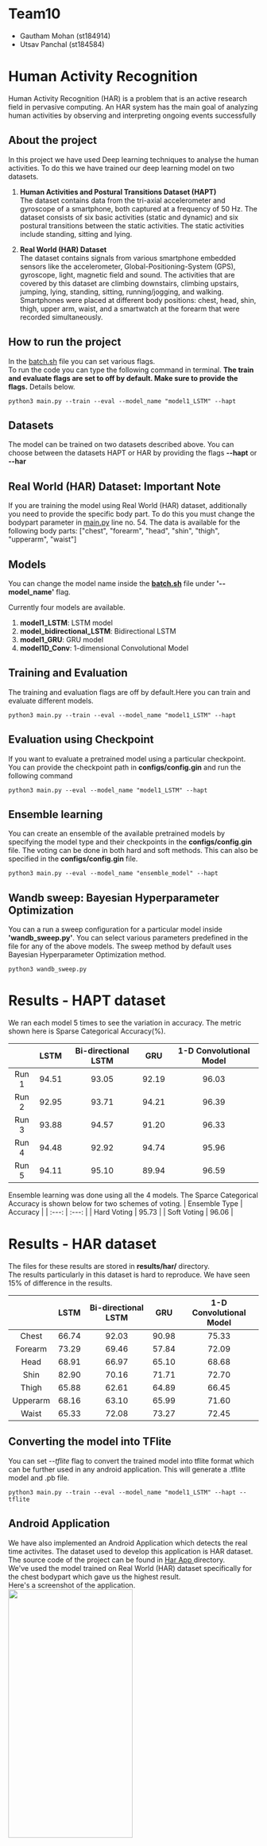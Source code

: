 # Team10
- Gautham Mohan (st184914)
- Utsav Panchal (st184584)

# Human Activity Recognition 
Human Activity Recognition (HAR) is a problem that is an active research field in pervasive
computing. An HAR system has the main goal of analyzing human activities by observing
and interpreting ongoing events successfully

## About the project
In this project we have used Deep learning techniques to analyse the human activities. To do this we have trained our deep learning model on two datasets. 
1) **Human Activities and Postural Transitions Dataset (HAPT)**  
The dataset contains data from the tri-axial accelerometer and gyroscope of a smartphone, both captured at a frequency of 50 Hz. The dataset consists of six basic activities (static and dynamic) and six postural transitions between the static  activities. The static activities include standing, sitting and lying.

2) **Real World (HAR) Dataset**  
The dataset contains signals from various smartphone embedded sensors like the accelerometer, Global-Positioning-System (GPS), gyroscope, light, magnetic field and sound. The activities that are covered by this dataset are climbing downstairs, climbing upstairs, jumping, lying, standing, sitting, running/jogging, and walking. Smartphones were placed at different
body positions: chest, head, shin, thigh, upper arm, waist, and a smartwatch at the forearm that were recorded simultaneously.


## How to run the project 
In the [batch.sh](/human_activity_recognition/batch.sh) file you can set various flags.  
To run the code you can type the following command in terminal. **The train and evaluate flags are set to off by default. Make sure to provide the flags.** Details below. 

```
python3 main.py --train --eval --model_name "model1_LSTM" --hapt
```
## Datasets  
The model can be trained on two datasets described above. You can choose between the datasets HAPT or HAR by providing the flags **--hapt** or **--har**

## Real World (HAR) Dataset: Important Note
If you are training the model using Real World (HAR) dataset, additionally you need to provide the specific body part. To do 
this you must change the bodypart parameter in [main.py](/human_activity_recognition/main.py) line no. 54. 
The data is available for the following body parts: ["chest", "forearm", "head", "shin", "thigh", "upperarm", "waist"]

## Models  

You can change the model name inside the [**batch.sh**](/human_activity_recognition/batch.sh) file under **'--model_name'** flag.  

Currently four models are available. 
1) **model1_LSTM**: LSTM model
2) **model_bidirectional_LSTM**: Bidirectional LSTM
3) **model1_GRU**: GRU model
4) **model1D_Conv**: 1-dimensional Convolutional Model



## Training and Evaluation
The training and evaluation flags are off by default.Here you can train and evaluate different models. 
```
python3 main.py --train --eval --model_name "model1_LSTM" --hapt
```

## Evaluation using Checkpoint
If you want to evaluate a pretrained model using a particular checkpoint. You can provide the checkpoint path in **configs/config.gin** and run the following command
```
python3 main.py --eval --model_name "model1_LSTM" --hapt
```
## Ensemble learning
You can create an ensemble of the available pretrained models by specifying the model type and their checkpoints in the **configs/config.gin**  file.
The voting can be done in both hard and soft methods. This can also be specified in the **configs/config.gin**  file. 

```
python3 main.py --eval --model_name "ensemble_model" --hapt
```

## Wandb sweep: Bayesian Hyperparameter Optimization
You can a run a sweep configuration for a particular model inside **'wandb_sweep.py'**. You can select various parameters predefined in the file for any of the above models.
The sweep method by default uses Bayesian Hyperparameter Optimization method.  

```
python3 wandb_sweep.py
```


# Results - HAPT dataset
We ran each model 5 times to see the variation in accuracy. The metric shown here is Sparse Categorical Accuracy(%).  

|  | LSTM | Bi-directional LSTM | GRU | 1-D Convolutional Model | 
| :---: | :---: | :---: | :---: | :---: | 
| Run 1 | 94.51 | 93.05 | 92.19 | 96.03 | 
| Run 2 | 92.95 | 93.71 | 94.21 | 96.39 | 
| Run 3 | 93.88 | 94.57 | 91.20 | 96.33 | 
| Run 4 | 94.48 | 92.92 | 94.74 | 95.96 | 
| Run 5 | 94.11 | 95.10 | 89.94 | 96.59 |

Ensemble learning was done using all the 4 models. The Sparce Categorical Accuracy is shown below for two schemes of voting.
| Ensemble Type | Accuracy |
| :---: | :---: |
| Hard Voting | 95.73 |
| Soft Voting | 96.06 |


# Results - HAR dataset
The files for these results are stored in **results/har/** directory.   
The results particularly in this dataset is hard to reproduce. We have seen 15% of difference in the results.  

|  | LSTM | Bi-directional LSTM | GRU | 1-D Convolutional Model | 
| :---: | :---: | :---: | :---: | :---: | 
| Chest | 66.74 | 92.03 | 90.98 | 75.33 | 
| Forearm | 73.29 | 69.46 | 57.84 | 72.09 | 
| Head | 68.91 | 66.97 | 65.10 | 68.68 | 
| Shin | 82.90 | 70.16 | 71.71 | 72.70 | 
| Thigh | 65.88 | 62.61 | 64.89 | 66.45 | 
| Upperarm | 68.16 | 63.10 | 65.99 | 71.60 |
| Waist | 65.33 | 72.08 | 73.27 | 72.45 |


## Converting the model into TFlite
You can set *--tflite* flag to convert the trained model into tflite format which can be further used in any android application. This will generate a .tflite model and .pb file.  

```
python3 main.py --train --eval --model_name "model1_LSTM" --hapt --tflite
```

## Android Application

We have also implemented an Android Application which detects the real time activites. The dataset used to develop this application is HAR dataset. The source code of the project can be found in [Har App ](/har_app/har2/) directory.  
We've used the model trained on Real World (HAR) dataset specifically for the chest bodypart which gave us the highest result.    
Here's a screenshot of the application.  
<img src = "https://github.tik.uni-stuttgart.de/iss/dl-lab-23w-team10/blob/develop_utsav/human_activity_recognition/android_ss2.jpg" width = "250" height="500" />





 



